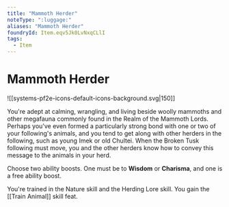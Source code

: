 ```yaml
---
title: "Mammoth Herder"
noteType: ":luggage:"
aliases: "Mammoth Herder"
foundryId: Item.eqv5Jk0LvNxqCLlI
tags:
  - Item
---
```


# Mammoth Herder
![[systems-pf2e-icons-default-icons-background.svg|150]]

You're adept at calming, wrangling, and living beside woolly mammoths and other megafauna commonly found in the Realm of the Mammoth Lords. Perhaps you've even formed a particularly strong bond with one or two of your following's animals, and you tend to get along with other herders in the following, such as young Imek or old Chultei. When the Broken Tusk following must move, you and the other herders know how to convey this message to the animals in your herd.

Choose two ability boosts. One must be to **Wisdom** or **Charisma**, and one is a free ability boost.

You're trained in the Nature skill and the Herding Lore skill. You gain the [[Train Animal]] skill feat.
